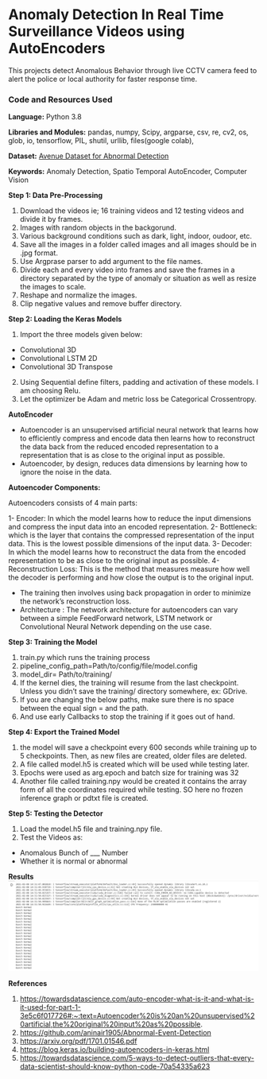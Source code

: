 # Anomaly Detection In Real Time Surveillance Videos using AutoEncoders

This projects detect Anomalous Behavior through live CCTV camera feed to alert the police or local authority for faster response time.

### Code and Resources Used

**Language:** Python 3.8

**Libraries and Modules:** pandas, numpy,  Scipy, argparse, csv, re, cv2, os, glob, io, tensorflow, PIL, shutil, urllib, files(google colab), 

**Dataset:** [Avenue Dataset for Abnormal Detection](http://www.cse.cuhk.edu.hk/leojia/projects/detectabnormal/dataset.html)

**Keywords:** Anomaly Detection, Spatio Temporal AutoEncoder, Computer Vision

**Step 1: Data Pre-Processing**

1. Download the videos ie; 16 training videos and 12 testing videos and divide it by frames.
2. Images with random objects in the backgorund.
3. Various background conditions such as dark, light, indoor, oudoor, etc.
4. Save all the images in a folder called images and all images should be in .jpg format.
5. Use Argprase parser to add argument to the file names.
6. Divide each and every video into frames and save the frames in a directory separated by the type of anomaly or situation as well as resize the images to scale.
7. Reshape and normalize the images.
8. Clip negative values and remove buffer directory.

**Step 2: Loading the Keras Models**

1. Import the three models given below:
- Convolutional 3D
- Convolutional LSTM 2D
- Convolutional 3D Transpose
2. Using Sequential define filters, padding and activation of these models. I am choosing Relu.
3. Let the optimizer be Adam and metric loss be Categorical Crossentropy.

**AutoEncoder**

- Autoencoder is an unsupervised artificial neural network that learns how to efficiently compress and encode data then learns how to reconstruct the data back from the reduced encoded representation to a representation that is as close to the original input as possible.
- Autoencoder, by design, reduces data dimensions by learning how to ignore the noise in the data.

**Autoencoder Components:**

Autoencoders consists of 4 main parts:

1- Encoder: In which the model learns how to reduce the input dimensions and compress the input data into an encoded representation.
2- Bottleneck: which is the layer that contains the compressed representation of the input data. This is the lowest possible dimensions of the input data.
3- Decoder: In which the model learns how to reconstruct the data from the encoded representation to be as close to the original input as possible.
4- Reconstruction Loss: This is the method that measures measure how well the decoder is performing and how close the output is to the original input.
- The training then involves using back propagation in order to minimize the network’s reconstruction loss.
- Architecture : The network architecture for autoencoders can vary between a simple FeedForward network, LSTM network or Convolutional Neural Network depending on the use case.

**Step 3: Training the Model**
1. train.py which runs the training process
2. pipeline_config_path=Path/to/config/file/model.config
3. model_dir= Path/to/training/
4. If the kernel dies, the training will resume from the last checkpoint. Unless you didn’t save the training/ directory somewhere, ex: GDrive.
5. If you are changing the below paths, make sure there is no space between the equal sign = and the path.
6. And use early Callbacks to stop the training if it goes out of hand.

**Step 4: Export the Trained Model**
1. the model will save a checkpoint every 600 seconds while training up to 5 checkpoints. Then, as new files are created, older files are deleted.
2. A file called model.h5 is created which will be used while testing later.
3. Epochs were used as arg.epoch and batch size for training was 32
4. Another file called training.npy would be created it contains the array form of all the coordinates required while testing. SO here no frozen inference graph or pdtxt file is created.

**Step 5: Testing the Detector**
1. Load the model.h5 file and training.npy file.
2. Test the Videos as: 
- Anomalous Bunch of ___ Number
- Whether it is normal or abnormal

**Results**
![result](https://github.com/ShrishtiHore/Anomaly-Detection-in-CCTV-Surveillance-Videos/blob/master/Results/anomaly.PNG)

**References**

1. https://towardsdatascience.com/auto-encoder-what-is-it-and-what-is-it-used-for-part-1-3e5c6f017726#:~:text=Autoencoder%20is%20an%20unsupervised%20artificial,the%20original%20input%20as%20possible.
2. https://github.com/aninair1905/Abnormal-Event-Detection
3. https://arxiv.org/pdf/1701.01546.pdf
4. https://blog.keras.io/building-autoencoders-in-keras.html
5. https://towardsdatascience.com/5-ways-to-detect-outliers-that-every-data-scientist-should-know-python-code-70a54335a623





